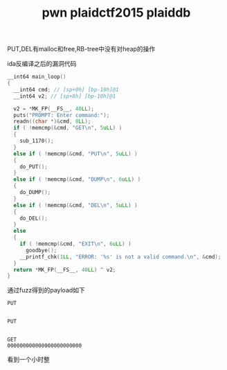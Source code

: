 ﻿---
layout: post
title: pwn plaidctf2015 plaiddb
excerpt: "plaidctf plaiddb writeup"
categories: [未完待续]
comments: true
---

PUT,DEL有malloc和free,RB-tree中没有对heap的操作

ida反编译之后的漏洞代码
```c
__int64 main_loop()
{
  __int64 cmd; // [sp+0h] [bp-18h]@1
  __int64 v2; // [sp+8h] [bp-10h]@1

  v2 = *MK_FP(__FS__, 40LL);
  puts("PROMPT: Enter command:");
  readn((char *)&cmd, 8LL);
  if ( !memcmp(&cmd, "GET\n", 5uLL) )
  {
    sub_1170();
  }
  else if ( !memcmp(&cmd, "PUT\n", 5uLL) )
  {
    do_PUT();
  }
  else if ( !memcmp(&cmd, "DUMP\n", 6uLL) )
  {
    do_DUMP();
  }
  else if ( !memcmp(&cmd, "DEL\n", 5uLL) )
  {
    do_DEL();
  }
  else
  {
    if ( !memcmp(&cmd, "EXIT\n", 6uLL) )
      goodbye();
    __printf_chk(1LL, "ERROR: '%s' is not a valid command.\n", &cmd);
  }
  return *MK_FP(__FS__, 40LL) ^ v2;
}
```
通过fuzz得到的payload如下
```
PUT


PUT


GET
000000000000000000000000
```
看到一个小时整